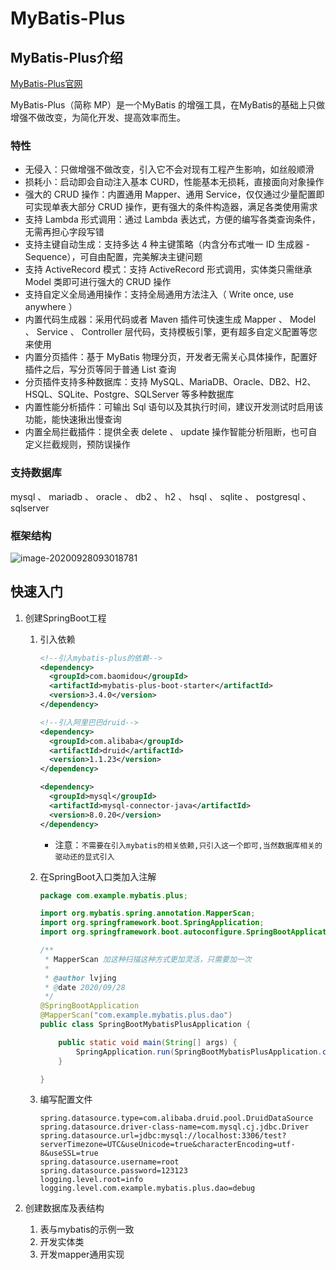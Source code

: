 # MyBatis-Plus

## MyBatis-Plus介绍
[MyBatis-Plus官网](https://mybatis.plus/guide/)

MyBatis-Plus（简称 MP）是一个MyBatis 的增强工具，在MyBatis的基础上只做增强不做改变，为简化开发、提高效率而生。

### 特性
- 无侵入：只做增强不做改变，引入它不会对现有工程产生影响，如丝般顺滑
- 损耗小：启动即会自动注入基本 CURD，性能基本无损耗，直接面向对象操作
- 强大的 CRUD 操作：内置通用 Mapper、通用 Service，仅仅通过少量配置即可实现单表大部分 CRUD 操作，更有强大的条件构造器，满足各类使用需求
- 支持 Lambda 形式调用：通过 Lambda 表达式，方便的编写各类查询条件，无需再担心字段写错
- 支持主键自动生成：支持多达 4 种主键策略（内含分布式唯一 ID 生成器 - Sequence），可自由配置，完美解决主键问题
- 支持 ActiveRecord 模式：支持 ActiveRecord 形式调用，实体类只需继承 Model 类即可进行强大的 CRUD 操作
- 支持自定义全局通用操作：支持全局通用方法注入（ Write once, use anywhere ）
- 内置代码生成器：采用代码或者 Maven 插件可快速生成 Mapper 、 Model 、 Service 、 Controller 层代码，支持模板引擎，更有超多自定义配置等您来使用
- 内置分页插件：基于 MyBatis 物理分页，开发者无需关心具体操作，配置好插件之后，写分页等同于普通 List 查询
- 分页插件支持多种数据库：支持 MySQL、MariaDB、Oracle、DB2、H2、HSQL、SQLite、Postgre、SQLServer 等多种数据库
- 内置性能分析插件：可输出 Sql 语句以及其执行时间，建议开发测试时启用该功能，能快速揪出慢查询
- 内置全局拦截插件：提供全表 delete 、 update 操作智能分析阻断，也可自定义拦截规则，预防误操作

### 支持数据库
mysql 、 mariadb 、 oracle 、 db2 、 h2 、 hsql 、 sqlite 、 postgresql 、 sqlserver

### 框架结构

![image-20200928093018781](https://gitee.com/JeanLv/study_image/raw/master///image-20200928093018781.png)



## 快速入门

1. 创建SpringBoot工程

   1. 引入依赖

      ```xml
      <!--引入mybatis-plus的依赖-->
      <dependency>
        <groupId>com.baomidou</groupId>
        <artifactId>mybatis-plus-boot-starter</artifactId>
        <version>3.4.0</version>
      </dependency>
      
      <!--引入阿里巴巴druid-->
      <dependency>
        <groupId>com.alibaba</groupId>
        <artifactId>druid</artifactId>
        <version>1.1.23</version>
      </dependency>
      
      <dependency>
        <groupId>mysql</groupId>
        <artifactId>mysql-connector-java</artifactId>
        <version>8.0.20</version>
      </dependency>
      ```

      - 注意：`不需要在引入mybatis的相关依赖,只引入这一个即可,当然数据库相关的驱动还的显式引入`

   2. 在SpringBoot入口类加入注解

      ```java
      package com.example.mybatis.plus;
      
      import org.mybatis.spring.annotation.MapperScan;
      import org.springframework.boot.SpringApplication;
      import org.springframework.boot.autoconfigure.SpringBootApplication;
      
      /**
       * MapperScan 加这种扫描这种方式更加灵活，只需要加一次
       *
       * @author lvjing
       * @date 2020/09/28
       */
      @SpringBootApplication
      @MapperScan("com.example.mybatis.plus.dao")
      public class SpringBootMybatisPlusApplication {
      
          public static void main(String[] args) {
              SpringApplication.run(SpringBootMybatisPlusApplication.class, args);
          }
      
      }
      ```

      

   3. 编写配置文件

      ```properties
      spring.datasource.type=com.alibaba.druid.pool.DruidDataSource
      spring.datasource.driver-class-name=com.mysql.cj.jdbc.Driver
      spring.datasource.url=jdbc:mysql://localhost:3306/test?serverTimezone=UTC&useUnicode=true&characterEncoding=utf-8&useSSL=true
      spring.datasource.username=root
      spring.datasource.password=123123
      logging.level.root=info
      logging.level.com.example.mybatis.plus.dao=debug
      ```

      

2. 创建数据库及表结构

   1. 表与mybatis的示例一致
   2. 开发实体类
   3. 开发mapper通用实现
